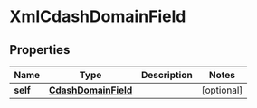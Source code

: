 
# XmlCdashDomainField

## Properties
| Name | Type | Description | Notes |
| ------------ | ------------- | ------------- | ------------- |
| **self** | [**CdashDomainField**](CdashDomainField.md) |  |  [optional] |



